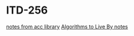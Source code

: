 # ITD-256
[notes from acc library](acc_library.ipynb)
[Algorithms to Live By notes](reading_notes.ipynb)